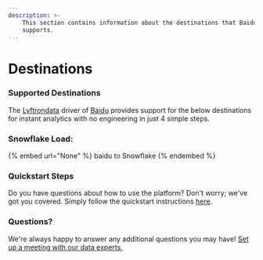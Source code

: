 ```yaml
---
description: >-
    This section contains information about the destinations that Baidu
    supports.
---
```


# Destinations

### Supported Destinations

The [Lyftrondata](https://www.lyftrondata.com/) driver of [Baidu](None) provides support for the below destinations for instant analytics with no engineering in just 4 simple steps.

### Snowflake Load:

{% embed url="None" %}
baidu to Snowflake
{% endembed %}

### Quickstart Steps

Do you have questions about how to use the platform? Don't worry; we've got you covered. Simply follow the quickstart instructions [here](README.md).

### Questions? <a href="#questions" id="questions"></a>

We're always happy to answer any additional questions you may have! [Set up a meeting with our data experts.](https://www.lyftrondata.com/book-a-meeting/)
